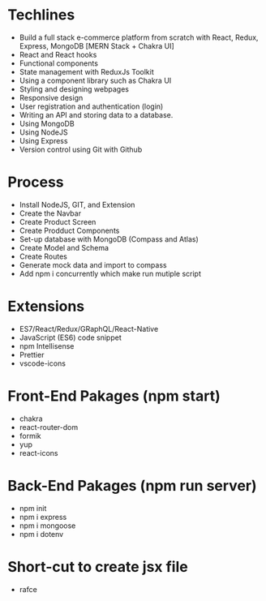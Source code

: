 # Techlines
- Build a full stack e-commerce platform from scratch with React, Redux, Express, MongoDB [MERN Stack + Chakra UI]
- React and React hooks
- Functional components
- State management with ReduxJs Toolkit
- Using a component library such as Chakra UI
- Styling and designing webpages
- Responsive design
- User registration and authentication (login)
- Writing an API and storing data to a database.
- Using MongoDB
- Using NodeJS
- Using Express
- Version control using Git with Github

# Process
- Install NodeJS, GIT, and Extension
- Create the Navbar
- Create Product Screen
- Create Prodduct Components
- Set-up database with MongoDB (Compass and Atlas) 
- Create Model and Schema
- Create Routes
- Generate mock data and import to compass
- Add npm i concurrently which make run mutiple script

# Extensions 
- ES7/React/Redux/GRaphQL/React-Native
- JavaScript (ES6) code snippet
- npm Intellisense
- Prettier
- vscode-icons

# Front-End Pakages (npm start)
- chakra
- react-router-dom
- formik
- yup
- react-icons

# Back-End Pakages (npm run server)
- npm init
- npm i express 
- npm i mongoose 
- npm i dotenv

# Short-cut to create jsx file
- rafce

